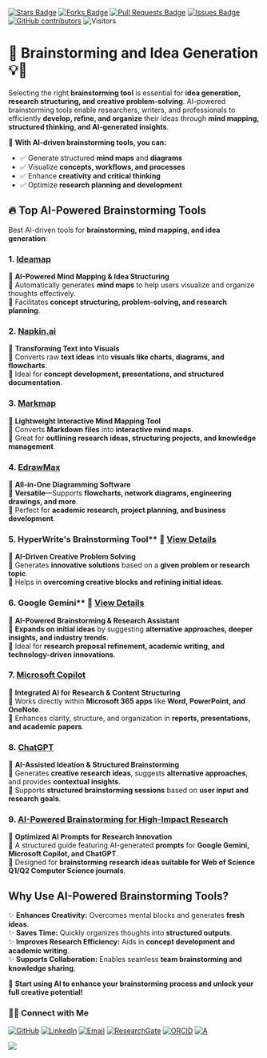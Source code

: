 <a href="https://github.com/drshahizan/short-course/stargazers"><img src="https://img.shields.io/github/stars/drshahizan/short-course" alt="Stars Badge"/></a>
<a href="https://github.com/drshahizan/short-course/network/members"><img src="https://img.shields.io/github/forks/drshahizan/short-course" alt="Forks Badge"/></a>
<a href="https://github.com/drshahizan/short-course/pulls"><img src="https://img.shields.io/github/issues-pr/drshahizan/short-course" alt="Pull Requests Badge"/></a>
<a href="https://github.com/drshahizan/short-course"><img src="https://img.shields.io/github/issues/drshahizan/short-course" alt="Issues Badge"/></a>
<a href="https://github.com/drshahizan/short-course/graphs/contributors"><img alt="GitHub contributors" src="https://img.shields.io/github/contributors/drshahizan/short-course?color=2b9348"></a>
![Visitors](https://api.visitorbadge.io/api/visitors?path=https%3A%2F%2Fgithub.com%2Fdrshahizan%2Fshort-course&labelColor=%23d9e3f0&countColor=%23697689&style=flat)

# 🚀 **Brainstorming and Idea Generation** 💡🧠  

Selecting the right **brainstorming tool** is essential for **idea generation, research structuring, and creative problem-solving**. AI-powered brainstorming tools enable researchers, writers, and professionals to efficiently **develop, refine, and organize** their ideas through **mind mapping, structured thinking, and AI-generated insights**.

📌 **With AI-driven brainstorming tools, you can:**  
  - ✅ Generate structured **mind maps** and **diagrams**  
  - ✅ Visualize **concepts, workflows, and processes**  
  - ✅ Enhance **creativity and critical thinking**  
  - ✅ Optimize **research planning and development**  

## 🔥 **Top AI-Powered Brainstorming Tools**
Best AI-driven tools for **brainstorming, mind mapping, and idea generation**:

### 1. [Ideamap](materials/brain/ideamap.md)  
📌 **AI-Powered Mind Mapping & Idea Structuring**  
🔹 Automatically generates **mind maps** to help users visualize and organize thoughts effectively.  
🔹 Facilitates **concept structuring, problem-solving, and research planning**.  


### 2. [Napkin.ai](materials/brain/napkin.md)  
📌 **Transforming Text into Visuals**  
🔹 Converts raw **text ideas** into **visuals like charts, diagrams, and flowcharts**.  
🔹 Ideal for **concept development, presentations, and structured documentation**.  

### 3. [Markmap](materials/brain/markmap.md)   
📌 **Lightweight Interactive Mind Mapping Tool**  
🔹 Converts **Markdown files** into **interactive mind maps**.  
🔹 Great for **outlining research ideas, structuring projects, and knowledge management**.  

### 4. [EdrawMax](materials/brain/edrawmax.md)
📌 **All-in-One Diagramming Software**  
🔹 **Versatile**—Supports **flowcharts, network diagrams, engineering drawings, and more**.  
🔹 Perfect for **academic research, project planning, and business development**.  

### 5. HyperWrite's Brainstorming Tool** 🧠 [View Details](materials/brain/hyperwrite.md)  
📌 **AI-Driven Creative Problem Solving**  
🔹 Generates **innovative solutions** based on a **given problem or research topic**.  
🔹 Helps in **overcoming creative blocks and refining initial ideas**.  

### 6. Google Gemini** 🤖 [View Details](materials/brain/gemini.md)  
📌 **AI-Powered Brainstorming & Research Assistant**  
🔹 **Expands on initial ideas** by suggesting **alternative approaches, deeper insights, and industry trends**.  
🔹 Ideal for **research proposal refinement, academic writing, and technology-driven innovations**.  

### 7. [Microsoft Copilot](materials/brain/copilot.md)  
📌 **Integrated AI for Research & Content Structuring**  
🔹 Works directly within **Microsoft 365 apps** like **Word, PowerPoint, and OneNote**.  
🔹 Enhances clarity, structure, and organization in **reports, presentations, and academic papers**.  

### 8. [ChatGPT](materials/brain/chatgpt.md)   
📌 **AI-Assisted Ideation & Structured Brainstorming**  
🔹 Generates **creative research ideas**, suggests **alternative approaches**, and provides **contextual insights**.  
🔹 Supports **structured brainstorming sessions** based on **user input and research goals**.  

### 9. [AI-Powered Brainstorming for High-Impact Research](materials/brain/prompt.md)  
📌 **Optimized AI Prompts for Research Innovation**  
🔹 A structured guide featuring AI-generated **prompts** for **Google Gemini, Microsoft Copilot, and ChatGPT**.  
🔹 Designed for **brainstorming research ideas suitable for Web of Science Q1/Q2 Computer Science journals**.  

## Why Use AI-Powered Brainstorming Tools?
✨ **Enhances Creativity:** Overcomes mental blocks and generates **fresh ideas**.  
✨ **Saves Time:** Quickly organizes thoughts into **structured outputs**.  
✨ **Improves Research Efficiency:** Aids in **concept development and academic writing**.  
✨ **Supports Collaboration:** Enables seamless **team brainstorming and knowledge sharing**.  

🚀 **Start using AI to enhance your brainstorming process and unlock your full creative potential!**

### 🙌🏻 Connect with Me
<p align="left">
    <a href="https://github.com/drshahizan" target="_blank"><img alt="GitHub" src="https://img.shields.io/badge/-@drshahizan-181717?style=flat-square&logo=GitHub&logoColor=white"></a>
    <a href="https://www.linkedin.com/in/drshahizan" target="_blank"><img alt="LinkedIn" src="https://img.shields.io/badge/-drshahizan-blue?style=flat-square&logo=Linkedin&logoColor=white&link=https://www.linkedin.com/in/drshahizan/"></a>
    <a href="mailto:shahizan@utm.my" target="_blank"><img alt="Email" src="https://img.shields.io/badge/-shahizan@utm.my-c14438?style=flat-square&logo=Gmail&logoColor=white&link=mailto:shahizan@utm.my.com"></a>
    <a href="https://www.researchgate.net/profile/Mohd-Othman-28" target="_blank"><img alt="ResearchGate" src="https://img.shields.io/badge/-ResearchGate-00CCBB?style=flat-square&logo=ResearchGate&logoColor=white"></a>
    <a href="https://orcid.org/0000-0003-4261-1873" target="_blank"><img alt="ORCID" src="https://img.shields.io/badge/-ORCID-A6CE39?style=flat-square&logo=ORCID&logoColor=white"></a> 
 <a href="https://visitorbadge.io/status?path=https%3A%2F%2Fgithub.com%2Fdrshahizan" target="_blank"><img alt="A" src="https://api.visitorbadge.io/api/visitors?path=https%3A%2F%2Fgithub.com%2Fdrshahizan&labelColor=%23697689&countColor=%23555555&style=plastic"></a>
 
![](https://hit.yhype.me/github/profile?user_id=81284918)
</p>
